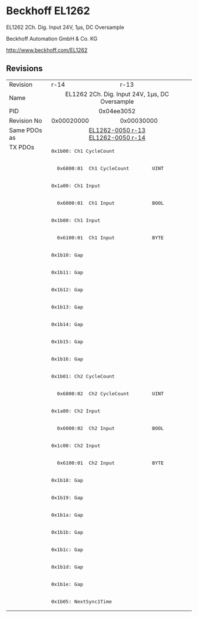 # Beckhoff EL1262

EL1262 2Ch. Dig. Input 24V, 1µs, DC Oversample

Beckhoff Automation GmbH & Co. KG

http://www.beckhoff.com/EL1262

## Revisions
<table>
<tr >
<td>Revision</td>
<td><div class="foo">r-14</div></td>
<td><div class="foo">r-13</div></td>
</tr>
<tr >
<td>Name</td>
<td colspan=2 align="center"><div class="foo">EL1262 2Ch. Dig. Input 24V, 1µs, DC Oversample</div></td>
</tr>
<tr >
<td>PID</td>
<td colspan=2 align="center"><div class="foo">0x04ee3052</div></td>
</tr>
<tr >
<td>Revision No</td>
<td><div class="foo">0x00020000</div></td>
<td><div class="foo">0x00030000</div></td>
</tr>
<tr >
<td>Same PDOs as</td>
<td colspan=2 align="center"><div class="foo"><a href="EL1262-0050">EL1262-0050 r-13</a><br/><a href="EL1262-0050">EL1262-0050 r-14</a></div></td>
</tr>
<tr class="txpdo pdosection">
<td rowspan=27 valign=top>TX PDOs</td>
<td colspan=2 align="left"><pre>0x1b00: Ch1 CycleCount</pre></td>
<td></td>
</tr>
<tr class="txpdo">
<td colspan=2 align="left"><pre>  0x6800:01  Ch1 CycleCount        UINT</pre></td>
</tr>
<tr class="txpdo pdosection">
<td colspan=2 align="left"><pre>0x1a00: Ch1 Input</pre></td>
</tr>
<tr class="txpdo">
<td colspan=2 align="left"><pre>  0x6000:01  Ch1 Input             BOOL</pre></td>
</tr>
<tr class="txpdo pdosection">
<td colspan=2 align="left"><pre>0x1b80: Ch1 Input</pre></td>
</tr>
<tr class="txpdo">
<td colspan=2 align="left"><pre>  0x6100:01  Ch1 Input             BYTE</pre></td>
</tr>
<tr class="txpdo pdosection">
<td colspan=2 align="left"><pre>0x1b10: Gap</pre></td>
</tr>
<tr class="txpdo pdosection">
<td colspan=2 align="left"><pre>0x1b11: Gap</pre></td>
</tr>
<tr class="txpdo pdosection">
<td colspan=2 align="left"><pre>0x1b12: Gap</pre></td>
</tr>
<tr class="txpdo pdosection">
<td colspan=2 align="left"><pre>0x1b13: Gap</pre></td>
</tr>
<tr class="txpdo pdosection">
<td colspan=2 align="left"><pre>0x1b14: Gap</pre></td>
</tr>
<tr class="txpdo pdosection">
<td colspan=2 align="left"><pre>0x1b15: Gap</pre></td>
</tr>
<tr class="txpdo pdosection">
<td colspan=2 align="left"><pre>0x1b16: Gap</pre></td>
</tr>
<tr class="txpdo pdosection">
<td colspan=2 align="left"><pre>0x1b01: Ch2 CycleCount</pre></td>
</tr>
<tr class="txpdo">
<td colspan=2 align="left"><pre>  0x6800:02  Ch2 CycleCount        UINT</pre></td>
</tr>
<tr class="txpdo pdosection">
<td colspan=2 align="left"><pre>0x1a80: Ch2 Input</pre></td>
</tr>
<tr class="txpdo">
<td colspan=2 align="left"><pre>  0x6000:02  Ch2 Input             BOOL</pre></td>
</tr>
<tr class="txpdo pdosection">
<td colspan=2 align="left"><pre>0x1c00: Ch2 Input</pre></td>
</tr>
<tr class="txpdo">
<td colspan=2 align="left"><pre>  0x6100:01  Ch2 Input             BYTE</pre></td>
</tr>
<tr class="txpdo pdosection">
<td colspan=2 align="left"><pre>0x1b18: Gap</pre></td>
</tr>
<tr class="txpdo pdosection">
<td colspan=2 align="left"><pre>0x1b19: Gap</pre></td>
</tr>
<tr class="txpdo pdosection">
<td colspan=2 align="left"><pre>0x1b1a: Gap</pre></td>
</tr>
<tr class="txpdo pdosection">
<td colspan=2 align="left"><pre>0x1b1b: Gap</pre></td>
</tr>
<tr class="txpdo pdosection">
<td colspan=2 align="left"><pre>0x1b1c: Gap</pre></td>
</tr>
<tr class="txpdo pdosection">
<td colspan=2 align="left"><pre>0x1b1d: Gap</pre></td>
</tr>
<tr class="txpdo pdosection">
<td colspan=2 align="left"><pre>0x1b1e: Gap</pre></td>
</tr>
<tr class="txpdo pdosection">
<td colspan=2 align="left"><pre>0x1b05: NextSync1Time</pre></td>
</tr>
</table>
